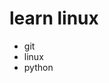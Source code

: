 
<!--
 * @FilePath: \文档\Learning\README.md
 * @Author: facser
 * @Date: 2022-07-08 14:22:23
 * @LastEditTime: 2022-07-20 22:40:58
 * @LastEditors: facser
 * @Description: 
-->
# learn linux

- git
- linux
- python
